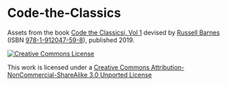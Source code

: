 # Code-the-Classics
Assets from the book [Code the Classicsi, Vol 1][1] devised by
[Russell Barnes][2] (ISBN [978-1-912047-59-8][3]), published 2019.

<a rel="license" href="http://creativecommons.org/licenses/by-nc-sa/3.0/" ><img alt="Creative Commons License" style="border-width:0" src="https://i.creativecommons.org/l/by-nc-sa/3.0/88x31.png" /></a>

This work is licensed under a <a rel="license" href="http://creativecommons.org/licenses/by-nc-sa/3.0/">Creative Commons Attribution-NonCommercial-ShareAlike 3.0 Unported License</a>

[1]: https://archive.org/details/CodeTheClassicsVol1 "Code The Classics, Volume 1, on the Internet Archive"
[2]: https://uk.linkedin.com/in/barnesrussell "Russell Barnes on LinkedIn"
[3]: https://www.abebooks.com/servlet/SearchResults?isbn=978-1-912047-59-8 "Search for print copies of the book"
